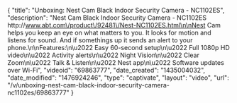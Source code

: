 {
    "title": "Unboxing: Nest Cam Black Indoor Security Camera - NC1102ES",
    "description": "Nest Cam Black Indoor Security Camera - NC1102ES http:\/\/www.abt.com\/product\/92481\/Nest-NC1102ES.html\n\nNest Cam helps you keep an eye on what matters to you. It looks for motion and listens for sound. And if somethings up it sends an alert to your phone.\n\nFeatures:\n\u2022 Easy 60-second setup\n\u2022 Full 1080p HD video\n\u2022 Activity alerts\n\u2022 Night Vision\n\u2022 Clear Zoom\n\u2022 Talk & Listen\n\u2022 Nest app\n\u2022 Software updates over Wi-Fi",
    "videoid": "69863777",
    "date_created": "1435004032",
    "date_modified": "1476924246",
    "type": "captivate",
    "layout": "video",
    "url": "\/v\/unboxing-nest-cam-black-indoor-security-camera-nc1102es\/69863777"
}